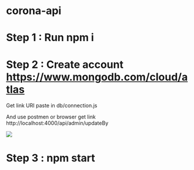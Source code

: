 # corona-api

# Step 1 : Run npm i 

# Step 2 : Create account https://www.mongodb.com/cloud/atlas
Get link URI paste in db/connection.js

And use postmen or browser get link http://localhost:4000/api/admin/updateBy

<img src='https://github.com/ntdcodervn/corona-api/blob/master/file/image/image3.PNG'>

# Step 3 : npm start
